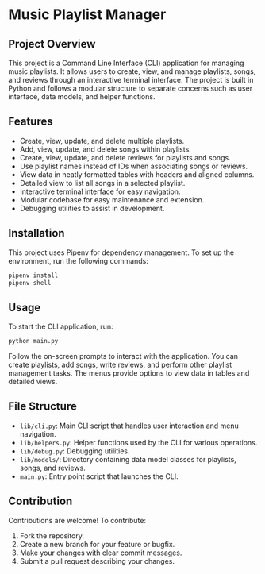 # Music Playlist Manager 

## Project Overview

This project is a Command Line Interface (CLI) application for managing music playlists. It allows users to create, view, and manage playlists, songs, and reviews through an interactive terminal interface. The project is built in Python and follows a modular structure to separate concerns such as user interface, data models, and helper functions.

## Features

- Create, view, update, and delete multiple playlists.
- Add, view, update, and delete songs within playlists.
- Create, view, update, and delete reviews for playlists and songs.
- Use playlist names instead of IDs when associating songs or reviews.
- View data in neatly formatted tables with headers and aligned columns.
- Detailed view to list all songs in a selected playlist.
- Interactive terminal interface for easy navigation.
- Modular codebase for easy maintenance and extension.
- Debugging utilities to assist in development.

## Installation

This project uses Pipenv for dependency management. To set up the environment, run the following commands:

```bash
pipenv install
pipenv shell
```

## Usage

To start the CLI application, run:

```bash
python main.py
```

Follow the on-screen prompts to interact with the application. You can create playlists, add songs, write reviews, and perform other playlist management tasks. The menus provide options to view data in tables and detailed views.

## File Structure

- `lib/cli.py`: Main CLI script that handles user interaction and menu navigation.
- `lib/helpers.py`: Helper functions used by the CLI for various operations.
- `lib/debug.py`: Debugging utilities.
- `lib/models/`: Directory containing data model classes for playlists, songs, and reviews.
- `main.py`: Entry point script that launches the CLI.

## Contribution

Contributions are welcome! To contribute:

1. Fork the repository.
2. Create a new branch for your feature or bugfix.
3. Make your changes with clear commit messages.
4. Submit a pull request describing your changes.
